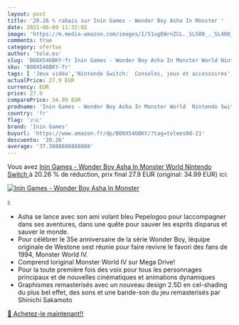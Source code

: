 ```yaml
---
layout: post
title: '20.26 % rabais sur Inin Games - Wonder Boy Asha In Monster '
date: 2021-06-09 11:32:02
image: 'https://m.media-amazon.com/images/I/51ugEWrnZCL._SL500_._SL400_.jpg'
comments: true
category: ofertas
author: 'tole.es'
slug: 'B08X546BKY-fr Inin Games - Wonder Boy Asha In Monster World Nintendo Switch'
sku: 'B08X546BKY-fr'
tags: [ 'Jeux vidéo','Nintendo Switch:  Consoles, jeux et accessoires','inin games', ]
actualPrice: 27.9 EUR
currency: EUR
price: 27.9
comparePrice: 34.99 EUR
prodname: 'Inin Games - Wonder Boy Asha In Monster World  Nintendo Switch '
country: 'fr'
flag: '🇫🇷'
brand: 'Inin Games'
buyurl: 'https://www.amazon.fr/dp/B08X546BKY/?tag=tolees0d-21'
descuento: '20.26'
average: '37.3088888888888'
---
```


Vous avez [Inin Games - Wonder Boy Asha In Monster World  Nintendo Switch ](https://www.amazon.fr/dp/B08X546BKY/?tag=tolees0d-21)  à  20.26 % de réduction, prix final  27.9 EUR (original: 34.99 EUR) ici:

[![Inin Games - Wonder Boy Asha In Monster ](https://m.media-amazon.com/images/I/51ugEWrnZCL._SL500_._SL400_.jpg)](https://www.amazon.fr/dp/B08X546BKY/?tag=tolees0d-21)

ℹ️:

- Asha se lance avec son ami volant bleu Pepelogoo pour laccompagner dans ses aventures, dans une quête pour sauver les esprits disparus et sauver le monde.
- Pour célébrer le 35e anniversaire de la série Wonder Boy, léquipe originale de Westone sest réunie pour faire revivre le favori des fans de 1994, Monster World IV.
- Comprend loriginal Monster World IV sur Mega Drive!
- Pour la toute première fois des voix pour tous les personnages principaux et de nouvelles cinématiques et animations dynamiques
- Graphismes remasterisés avec un nouveau design 2.5D en cel-shading du plus bel effet, des sons et une bande-son du jeu remasterisés par Shinichi Sakamoto

[🛒 Achetez-le maintenant!!](https://www.amazon.fr/dp/B08X546BKY/?tag=tolees0d-21)
